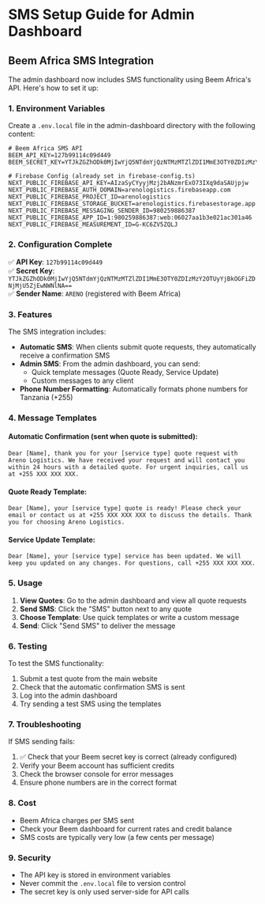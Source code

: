 # SMS Setup Guide for Admin Dashboard

## Beem Africa SMS Integration

The admin dashboard now includes SMS functionality using Beem Africa's API. Here's how to set it up:

### 1. Environment Variables

Create a `.env.local` file in the admin-dashboard directory with the following content:

```env
# Beem Africa SMS API
BEEM_API_KEY=127b99114c09d449
BEEM_SECRET_KEY=YTJkZGZhODk0MjIwYjQ5NTdmYjQzNTMzMTZlZDI1MmE3OTY0ZDIzMzY2OTUyYjBkOGFiZDNjMjU5ZjEwNWNlNA==

# Firebase Config (already set in firebase-config.ts)
NEXT_PUBLIC_FIREBASE_API_KEY=AIzaSyCYyyjMzj2bANzmrExO73IXq9daSAUjpjw
NEXT_PUBLIC_FIREBASE_AUTH_DOMAIN=arenologistics.firebaseapp.com
NEXT_PUBLIC_FIREBASE_PROJECT_ID=arenologistics
NEXT_PUBLIC_FIREBASE_STORAGE_BUCKET=arenologistics.firebasestorage.app
NEXT_PUBLIC_FIREBASE_MESSAGING_SENDER_ID=980259886387
NEXT_PUBLIC_FIREBASE_APP_ID=1:980259886387:web:06027aa1b3e021ac301a46
NEXT_PUBLIC_FIREBASE_MEASUREMENT_ID=G-KC6ZV5ZQLJ
```

### 2. Configuration Complete

✅ **API Key**: `127b99114c09d449`  
✅ **Secret Key**: `YTJkZGZhODk0MjIwYjQ5NTdmYjQzNTMzMTZlZDI1MmE3OTY0ZDIzMzY2OTUyYjBkOGFiZDNjMjU5ZjEwNWNlNA==`  
✅ **Sender Name**: `ARENO` (registered with Beem Africa)

### 3. Features

The SMS integration includes:

- **Automatic SMS**: When clients submit quote requests, they automatically receive a confirmation SMS
- **Admin SMS**: From the admin dashboard, you can send:
  - Quick template messages (Quote Ready, Service Update)
  - Custom messages to any client
- **Phone Number Formatting**: Automatically formats phone numbers for Tanzania (+255)

### 4. Message Templates

#### Automatic Confirmation (sent when quote is submitted):
```
Dear [Name], thank you for your [service type] quote request with Areno Logistics. We have received your request and will contact you within 24 hours with a detailed quote. For urgent inquiries, call us at +255 XXX XXX XXX.
```

#### Quote Ready Template:
```
Dear [Name], your [service type] quote is ready! Please check your email or contact us at +255 XXX XXX XXX to discuss the details. Thank you for choosing Areno Logistics.
```

#### Service Update Template:
```
Dear [Name], your [service type] service has been updated. We will keep you updated on any changes. For questions, call +255 XXX XXX XXX.
```

### 5. Usage

1. **View Quotes**: Go to the admin dashboard and view all quote requests
2. **Send SMS**: Click the "SMS" button next to any quote
3. **Choose Template**: Use quick templates or write a custom message
4. **Send**: Click "Send SMS" to deliver the message

### 6. Testing

To test the SMS functionality:

1. Submit a test quote from the main website
2. Check that the automatic confirmation SMS is sent
3. Log into the admin dashboard
4. Try sending a test SMS using the templates

### 7. Troubleshooting

If SMS sending fails:

1. ✅ Check that your Beem secret key is correct (already configured)
2. Verify your Beem account has sufficient credits
3. Check the browser console for error messages
4. Ensure phone numbers are in the correct format

### 8. Cost

- Beem Africa charges per SMS sent
- Check your Beem dashboard for current rates and credit balance
- SMS costs are typically very low (a few cents per message)

### 9. Security

- The API key is stored in environment variables
- Never commit the `.env.local` file to version control
- The secret key is only used server-side for API calls 